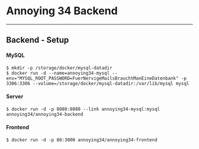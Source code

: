 # Annoying 34 Backend
____

## Backend - Setup

#### MySQL

```
$ mkdir -p /storage/docker/mysql-datadir
$ docker run -d --name=annoying34-mysql --env="MYSQL_ROOT_PASSWORD=FuerNervigeMailsBrauchtManEineDatenbank" -p 3306:3306 --volume=/storage/docker/mysql-datadir:/var/lib/mysql mysql
```

#### Server

```
$ docker run -d -p 8080:8080 --link annoying34-mysql:mysql annoying34/annoying34-backend
```

#### Frontend

```
$ docker run -d -p 80:3000 annoying34/annoying34-frontend
```
